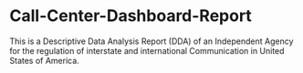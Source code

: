 # Call-Center-Dashboard-Report
This is a Descriptive Data Analysis Report (DDA) of an Independent Agency for the regulation of interstate and international Communication in United States of America.
